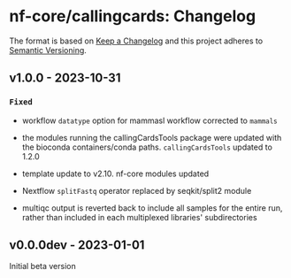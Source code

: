 # nf-core/callingcards: Changelog

The format is based on [Keep a Changelog](https://keepachangelog.com/en/1.0.0/)
and this project adheres to [Semantic Versioning](https://semver.org/spec/v2.0.0.html).

## v1.0.0 - 2023-10-31

### `Fixed`

- workflow `datatype` option for mammasl workflow corrected to `mammals`

- the modules running the callingCardsTools package were updated with the bioconda containers/conda paths. `callingCardsTools` updated to 1.2.0

- template update to v2.10. nf-core modules updated

- Nextflow `splitFastq` operator replaced by seqkit/split2 module

- multiqc output is reverted back to include all samples for the entire run, rather than included in each multiplexed libraries' subdirectories

## v0.0.0dev - 2023-01-01

Initial beta version
